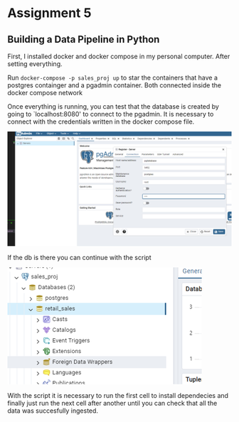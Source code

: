 # Assignment 5
## Building a Data Pipeline in Python
First, I installed docker and docker compose in my personal computer. After setting everything. 

Run `docker-compose -p sales_proj up` to star the containers that have a postgres containger and a pgadmin container. Both connected inside the docker compose network

Once everything is running, you can test that the database is created by going to `localhost:8080' to connect to the pgadmin. It is necessary to connect with the credentials written in the docker compose file. 

![Setting Postgres connection in PgAdmin](image.png)

If the db is there you can continue with the script

![Retail Sales DB created in Postgres](image-1.png)

With the script it is necessary to run the first cell to install dependecies and finally just run the next cell after another until you can check that all the data was succesfully ingested. 

